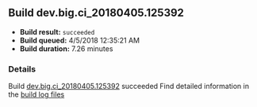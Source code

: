## Build dev.big.ci_20180405.125392
- **Build result:** `succeeded`
- **Build queued:** 4/5/2018 12:35:21 AM
- **Build duration:** 7.26 minutes
### Details
Build [dev.big.ci_20180405.125392](https://winappstudio.visualstudio.com/web/build.aspx?pcguid=a4ef43be-68ce-4195-a619-079b4d9834c2&builduri=vstfs%3a%2f%2f%2fBuild%2fBuild%2f25392) succeeded
Find detailed information in the [build log files](https://uwpctdiags.blob.core.windows.net/buildlogs/dev.big.ci_20180405.125392_logs.zip)
